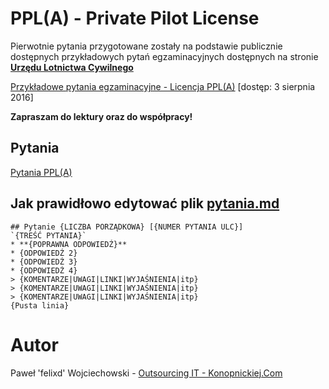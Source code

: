 # PPL(A) - Private Pilot License
Pierwotnie pytania przygotowane zostały na podstawie publicznie dostępnych przykładowych pytań egzaminacyjnych dostępnych na stronie [**Urzędu Lotnictwa Cywilnego**](http://www.ulc.gov.pl)

[Przykładowe pytania egzaminacyjne - Licencja PPL(A)](http://www.ulc.gov.pl/_download/personel_lotniczy/lke/ppla-pl_171012.pdf) [dostęp: 3 sierpnia 2016]

**Zapraszam do lektury oraz do współpracy!**

## Pytania

[Pytania PPL(A)](pytania.md)

## Jak prawidłowo edytować plik [**pytania.md**](pytania.md)

```
## Pytanie {LICZBA PORZĄDKOWA} [{NUMER PYTANIA ULC}]
`{TREŚĆ PYTANIA}`
* **{POPRAWNA ODPOWIEDŹ}**
* {ODPOWIEDŹ 2}
* {ODPOWIEDŹ 3}
* {ODPOWIEDŹ 4}
> {KOMENTARZE|UWAGI|LINKI|WYJAŚNIENIA|itp}
> {KOMENTARZE|UWAGI|LINKI|WYJAŚNIENIA|itp}
> {KOMENTARZE|UWAGI|LINKI|WYJAŚNIENIA|itp}
{Pusta linia}
```


# Autor
Paweł 'felixd' Wojciechowski - [Outsourcing IT - Konopnickiej.Com](http://www.konopnickiej.com)
